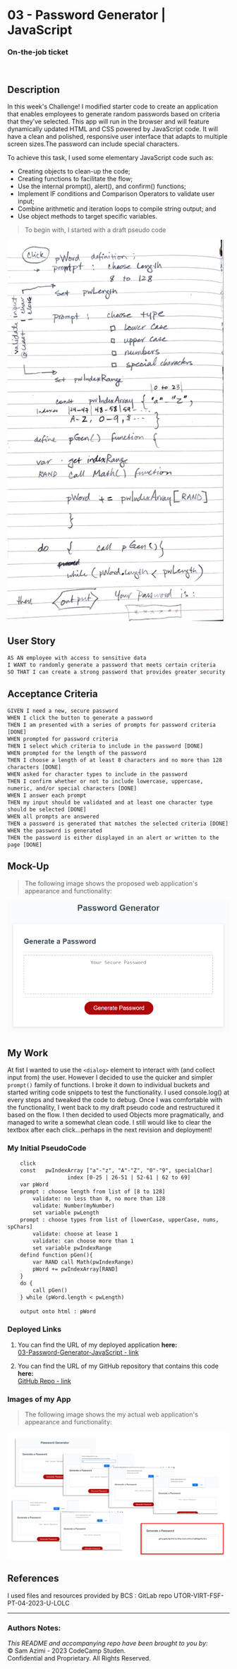 # 03 - Password Generator | JavaScript
### On-the-job ticket
<br>

## Description

In this week's Challenge! I modified starter code to create an application that enables employees to generate random passwords based on criteria that they’ve selected. This app will run in the browser and will feature dynamically updated HTML and CSS powered by JavaScript code. It will have a clean and polished, responsive user interface that adapts to multiple screen sizes.The password can include special characters.

To achieve this task, I used some elementary JavaScript code such as:
-	Creating objects to clean-up the code;
-	Creating functions to facilitate the flow;
-	Use the internal prompt(), alert(), and confirm() functions;
-	Implement IF conditions and Comparison Operators to validate user input;
-	Combine arithmetic and iteration loops to compile string output; and
-	Use object methods to target specific variables.


> To begin with, I started with a draft pseudo code

![Draft Pseudo Code](./Assets/Images/03-pseudo-code.png) 


## User Story

```
AS AN employee with access to sensitive data
I WANT to randomly generate a password that meets certain criteria
SO THAT I can create a strong password that provides greater security
```

## Acceptance Criteria

```
GIVEN I need a new, secure password
WHEN I click the button to generate a password
THEN I am presented with a series of prompts for password criteria [DONE]
WHEN prompted for password criteria
THEN I select which criteria to include in the password [DONE]
WHEN prompted for the length of the password
THEN I choose a length of at least 8 characters and no more than 128 characters [DONE]
WHEN asked for character types to include in the password
THEN I confirm whether or not to include lowercase, uppercase, numeric, and/or special characters [DONE]
WHEN I answer each prompt
THEN my input should be validated and at least one character type should be selected [DONE]
WHEN all prompts are answered
THEN a password is generated that matches the selected criteria [DONE]
WHEN the password is generated
THEN the password is either displayed in an alert or written to the page [DONE]
``` 

## Mock-Up

> The following image shows the proposed web application's appearance and functionality:

![password generator demo](./assets/images/03-javascript-homework-demo.png)


## My Work
At fist I wanted to use the `<dialog>` element to interact with (and collect input from) the user. However I decided to use the quicker and simpler `prompt()` family of functions. I broke it down to individual buckets and started writing code snippets to test the functionality. I used console.log() at every steps and tweaked the code to debug. Once I was comfortable with the functionality, I went back to my draft pseudo code and restructured it based on the flow. I then decided to used Objects more pragmatically, and managed to write a somewhat clean code. I still would like to clear the textbox after each click…perhaps in the next revision and deployment!


### My Initial PseudoCode
```
    click
    const   pwIndexArray ["a"-"z", "A"-"Z", "0"-"9", specialChar]
                   index [0-25 | 26-51 | 52-61 | 62 to 69]
    var pWord
    prompt : choose length from list of [8 to 128]
        validate: no less than 8, no more than 128
        validate: Number(myNumber)
        set variable pwLength
    prompt : choose types from list of [lowerCase, upperCase, nums, spChars]
        validate: choose at lease 1
        validate: can choose more than 1
        set variable pwIndexRange
    defind function pGen(){
        var RAND call Math(pwIndexRange)
        pWord += pwIndexArray[RAND]
    }
    do {
        call pGen()
    } while (pWord.length < pwLength)

    output onto html : pWord

```

### Deployed Links

1. You can find the URL of my deployed application **here:** <br>[03-Password-Generator-JavaScript - link](https://dinozio-design.github.io/03-Password-Generator-JavaScript/)

2. You can find the URL of my GitHub repository that contains this code **here:** <br>[GitHub Repo - link](https://github.com/dinozio-design/03-Password-Generator-JavaScript)

### Images of my App
> The following image shows the my actual web application's appearance and functionality:

![password generator actual](./assets/images/03-javascript-homework-actual.png)

## References
I used files and resources provided by BCS : GitLab repo UTOR-VIRT-FSF-PT-04-2023-U-LOLC


- - -
### Authors Notes:<br>
_This README and accompanying repo have been brought to you by:_<br>
© Sam Azimi - 2023 CodeCamp Studen.<br> 
Confidential and Proprietary. All Rights Reserved.
